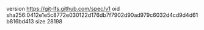 version https://git-lfs.github.com/spec/v1
oid sha256:0412e1e5c8772e030122d176db7f7902d90ad979c6032d4cd9d4d61b816bd413
size 28198
